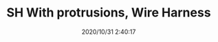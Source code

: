 ﻿---
layout: post 
title: SH With protrusions, Wire Harness
tags: SH
categories: wire-harness
overview: SH With protrusions, Wire Harness
part_number: 3-1000-000
thumb_img: static/202010/462-thumb-20201031104055.jpg
small_img: static/202010/462-20201031104055.jpg
date: 2020/10/31 2:40:17
---



